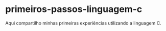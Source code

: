 # primeiros-passos-linguagem-c
Aqui compartilho minhas primeiras experiências utilizando a linguagem C.
